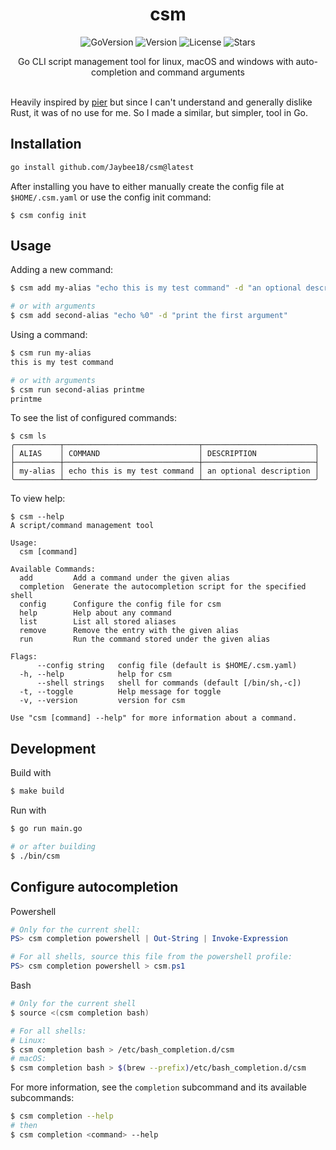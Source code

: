 <div align="center">

# csm
![GoVersion](https://img.shields.io/github/go-mod/go-version/Jaybee18/csm)
![Version](https://img.shields.io/github/v/release/Jaybee18/csm)
![License](https://img.shields.io/github/license/Jaybee18/csm)
![Stars](https://img.shields.io/github/stars/Jaybee18/csm)

Go CLI script management tool for linux, macOS and windows with auto-completion and command arguments
</br>
</br>
</div>

Heavily inspired by [pier](https://github.com/pier-cli/pier) but since I can't understand and generally dislike Rust, it was of no use for me. So I made a similar, but simpler, tool in Go.

## Installation
```sh
go install github.com/Jaybee18/csm@latest
```
After installing you have to either manually create the config file at `$HOME/.csm.yaml` or use the config init command:
```
$ csm config init
```

## Usage
Adding a new command:
```sh
$ csm add my-alias "echo this is my test command" -d "an optional description"

# or with arguments
$ csm add second-alias "echo %0" -d "print the first argument"
```
Using a command:
```sh
$ csm run my-alias
this is my test command

# or with arguments
$ csm run second-alias printme
printme
```
To see the list of configured commands:
```
$ csm ls
╭──────────┬──────────────────────────────┬─────────────────────────╮
│ ALIAS    │ COMMAND                      │ DESCRIPTION             │
├──────────┼──────────────────────────────┼─────────────────────────┤
│ my-alias │ echo this is my test command │ an optional description │
╰──────────┴──────────────────────────────┴─────────────────────────╯
```
To view help:
```
$ csm --help
A script/command management tool

Usage:
  csm [command]

Available Commands:
  add         Add a command under the given alias
  completion  Generate the autocompletion script for the specified shell
  config      Configure the config file for csm
  help        Help about any command
  list        List all stored aliases
  remove      Remove the entry with the given alias
  run         Run the command stored under the given alias

Flags:
      --config string   config file (default is $HOME/.csm.yaml)
  -h, --help            help for csm
      --shell strings   shell for commands (default [/bin/sh,-c])
  -t, --toggle          Help message for toggle
  -v, --version         version for csm

Use "csm [command] --help" for more information about a command.
```

## Development
Build with
```sh
$ make build
```
Run with
```sh
$ go run main.go

# or after building
$ ./bin/csm
```

## Configure autocompletion
Powershell
```powershell
# Only for the current shell:
PS> csm completion powershell | Out-String | Invoke-Expression

# For all shells, source this file from the powershell profile:
PS> csm completion powershell > csm.ps1
```

Bash
```sh
# Only for the current shell
$ source <(csm completion bash)

# For all shells:
# Linux:
$ csm completion bash > /etc/bash_completion.d/csm
# macOS:
$ csm completion bash > $(brew --prefix)/etc/bash_completion.d/csm
```

For more information, see the `completion` subcommand and its available subcommands:
```sh
$ csm completion --help
# then
$ csm completion <command> --help
```
